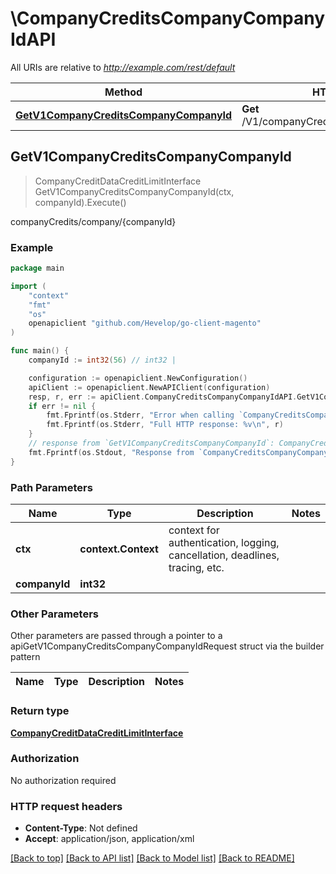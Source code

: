 # \CompanyCreditsCompanyCompanyIdAPI

All URIs are relative to *http://example.com/rest/default*

Method | HTTP request | Description
------------- | ------------- | -------------
[**GetV1CompanyCreditsCompanyCompanyId**](CompanyCreditsCompanyCompanyIdAPI.md#GetV1CompanyCreditsCompanyCompanyId) | **Get** /V1/companyCredits/company/{companyId} | companyCredits/company/{companyId}



## GetV1CompanyCreditsCompanyCompanyId

> CompanyCreditDataCreditLimitInterface GetV1CompanyCreditsCompanyCompanyId(ctx, companyId).Execute()

companyCredits/company/{companyId}



### Example

```go
package main

import (
	"context"
	"fmt"
	"os"
	openapiclient "github.com/Hevelop/go-client-magento"
)

func main() {
	companyId := int32(56) // int32 | 

	configuration := openapiclient.NewConfiguration()
	apiClient := openapiclient.NewAPIClient(configuration)
	resp, r, err := apiClient.CompanyCreditsCompanyCompanyIdAPI.GetV1CompanyCreditsCompanyCompanyId(context.Background(), companyId).Execute()
	if err != nil {
		fmt.Fprintf(os.Stderr, "Error when calling `CompanyCreditsCompanyCompanyIdAPI.GetV1CompanyCreditsCompanyCompanyId``: %v\n", err)
		fmt.Fprintf(os.Stderr, "Full HTTP response: %v\n", r)
	}
	// response from `GetV1CompanyCreditsCompanyCompanyId`: CompanyCreditDataCreditLimitInterface
	fmt.Fprintf(os.Stdout, "Response from `CompanyCreditsCompanyCompanyIdAPI.GetV1CompanyCreditsCompanyCompanyId`: %v\n", resp)
}
```

### Path Parameters


Name | Type | Description  | Notes
------------- | ------------- | ------------- | -------------
**ctx** | **context.Context** | context for authentication, logging, cancellation, deadlines, tracing, etc.
**companyId** | **int32** |  | 

### Other Parameters

Other parameters are passed through a pointer to a apiGetV1CompanyCreditsCompanyCompanyIdRequest struct via the builder pattern


Name | Type | Description  | Notes
------------- | ------------- | ------------- | -------------


### Return type

[**CompanyCreditDataCreditLimitInterface**](CompanyCreditDataCreditLimitInterface.md)

### Authorization

No authorization required

### HTTP request headers

- **Content-Type**: Not defined
- **Accept**: application/json, application/xml

[[Back to top]](#) [[Back to API list]](../README.md#documentation-for-api-endpoints)
[[Back to Model list]](../README.md#documentation-for-models)
[[Back to README]](../README.md)

